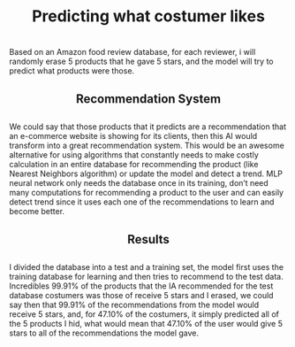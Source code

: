 <center> <h1>    Predicting what costumer likes    <h1>  </center>
Based on an Amazon food review database, for each reviewer, i will randomly erase 5 products that he gave 5 stars, and the model will try to predict what products were those.
<center> <h2>    Recommendation System     <h2>  </center>
We could say that those products that it predicts are a recommendation that an e-commerce website is showing for its clients, then this AI would transform into a great recommendation system. This would be an awesome alternative for using algorithms that constantly needs to make costly calculation in an entire database for recommending the product (like Nearest Neighbors algorithm) or update the model and detect a trend. MLP neural network only needs the database once in its training, don’t need many computations for recommending a product to the user and can easily detect trend since it uses each one of the recommendations to learn and become better.
<center> <h2>    Results     <h2>  </center>
I divided the database into a test and a training set, the model first uses the training database for learning and then tries to recommend to the test data. Incredibles 99.91% of the products that the IA recommended for the test database costumers was those of receive 5 stars and I erased, we could say then that 99.91% of the recommendations from the model would receive 5 stars, and, for 47.10% of the costumers, it simply predicted all of the 5 products I hid, what would mean that 47.10% of the user would give 5 stars to all of the recommendations the model gave.
